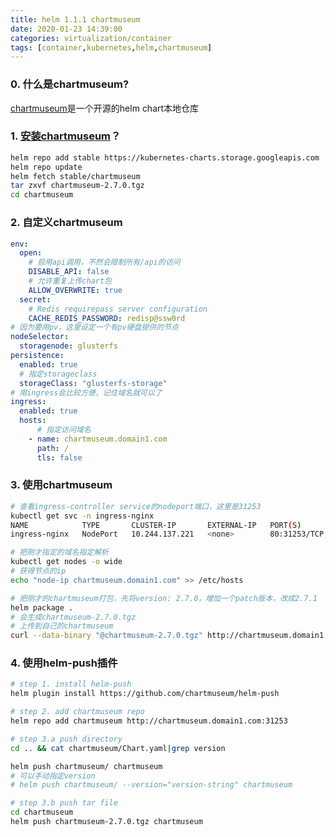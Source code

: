 ```yaml
---
title: helm 1.1.1 chartmuseum
date: 2020-01-23 14:39:00
categories: virtualization/container
tags: [container,kubernetes,helm,chartmuseum]
---
```


### 0. 什么是chartmuseum?
[chartmuseum](https://github.com/helm/chartmuseum)是一个开源的helm chart本地仓库

### 1. [安装chartmuseum](https://github.com/helm/charts/tree/master/stable/chartmuseum)？
``` bash
helm repo add stable https://kubernetes-charts.storage.googleapis.com
helm repo update
helm fetch stable/chartmuseum
tar zxvf chartmuseum-2.7.0.tgz
cd chartmuseum
```

### 2. 自定义chartmuseum
``` yaml
env:
  open:
    # 启用api调用，不然会限制所有/api的访问
    DISABLE_API: false
    # 允许重复上传chart包
    ALLOW_OVERWRITE: true
  secret:
    # Redis requirepass server configuration
    CACHE_REDIS_PASSWORD: redisp@ssw0rd
# 因为要用pv，这里设定一个有pv硬盘提供的节点
nodeSelector:
  storagenode: glusterfs
persistence:
  enabled: true
  # 指定storageclass
  storageClass: "glusterfs-storage"
# 用ingress会比较方便，记住域名就可以了
ingress:
  enabled: true
  hosts:
      # 指定访问域名
    - name: chartmuseum.domain1.com
      path: /
      tls: false
```

### 3. 使用chartmuseum
``` bash
# 查看ingress-controller service的nodeport端口，这里是31253
kubectl get svc -n ingress-nginx
NAME            TYPE       CLUSTER-IP       EXTERNAL-IP   PORT(S)                      AGE
ingress-nginx   NodePort   10.244.137.221   <none>        80:31253/TCP,443:32111/TCP   7d1h

# 把刚才指定的域名指定解析
kubectl get nodes -o wide
# 获得节点的ip
echo "node-ip chartmuseum.domain1.com" >> /etc/hosts

# 把刚才的chartmuseum打包，先将version: 2.7.0，增加一个patch版本，改成2.7.1
helm package .
# 会生成chartmuseum-2.7.0.tgz
# 上传到自己的chartmuseum
curl --data-binary "@chartmuseum-2.7.0.tgz" http://chartmuseum.domain1.com:31253/api/charts
```

### 4. 使用helm-push插件
``` bash
# step 1. install helm-push
helm plugin install https://github.com/chartmuseum/helm-push

# step 2. add chartmuseum repo
helm repo add chartmuseum http://chartmuseum.domain1.com:31253

# step 3.a push directory
cd .. && cat chartmuseum/Chart.yaml|grep version

helm push chartmuseum/ chartmuseum
# 可以手动指定version
# helm push chartmuseum/ --version="version-string" chartmuseum

# step 3.b push tar file
cd chartmuseum
helm push chartmuseum-2.7.0.tgz chartmuseum
```